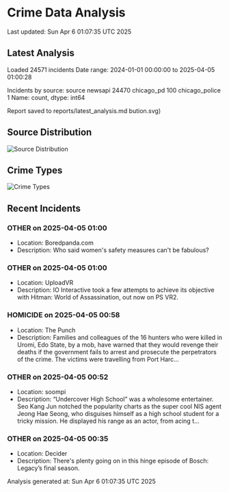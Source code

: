 # Crime Data Analysis
Last updated: Sun Apr  6 01:07:35 UTC 2025

## Latest Analysis

Loaded 24571 incidents
Date range: 2024-01-01 00:00:00 to 2025-04-05 01:00:28

Incidents by source:
source
newsapi           24470
chicago_pd          100
chicago_police        1
Name: count, dtype: int64

Report saved to reports/latest_analysis.md
bution.svg)

## Source Distribution
![Source Distribution](images/source_distribution.svg)

## Crime Types
![Crime Types](images/crime_types.svg)

## Recent Incidents

### OTHER on 2025-04-05 01:00
- Location: Boredpanda.com
- Description: Who said women's safety measures can't be fabulous?


### OTHER on 2025-04-05 01:00
- Location: UploadVR
- Description: IO Interactive took a few attempts to achieve its objective with Hitman: World of Assassination, out now on PS VR2.


### HOMICIDE on 2025-04-05 00:58
- Location: The Punch
- Description: Families and colleagues of the 16 hunters who were killed in Uromi, Edo State, by a mob, have warned that they would revenge their deaths if the government fails to arrest and prosecute the perpetrators of the crime. The victims were travelling from Port Harc…


### OTHER on 2025-04-05 00:52
- Location: soompi
- Description: “Undercover High School” was a wholesome entertainer. Seo Kang Jun notched the popularity charts as the super cool NIS agent Jeong Hae Seong, who disguises himself as a high school student for a tricky mission. He displayed his range as an actor, from acing t…


### OTHER on 2025-04-05 00:35
- Location: Decider
- Description: There's plenty going on in this hinge episode of Bosch: Legacy’s final season.

Analysis generated at: Sun Apr  6 01:07:35 UTC 2025
